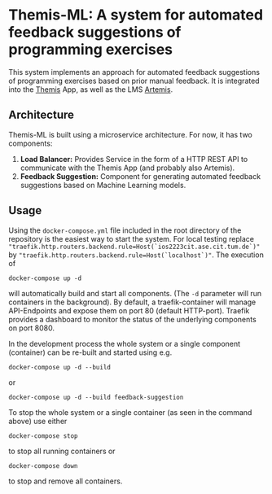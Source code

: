 # Themis-ML: A system for automated feedback suggestions of programming exercises

This system implements an approach for automated feedback suggestions of programming exercises based on prior manual feedback. It is integrated into the [Themis](https://github.com/ls1intum/Themis) App, as well as the LMS [Artemis](https://github.com/ls1intum/Artemis).

## Architecture
Themis-ML is built using a microservice architecture. For now, it has two components:

  1.  **Load Balancer:** Provides Service in the form of a HTTP REST API to communicate with the Themis App (and probably also Artemis).
  2.  **Feedback Suggestion:** Component for generating automated feedback suggestions based on Machine Learning models.

## Usage

Using the `docker-compose.yml` file included in the root directory of the repository is the easiest way to start the system.
For local testing replace ``"traefik.http.routers.backend.rule=Host(`ios2223cit.ase.cit.tum.de`)"`` by ``"traefik.http.routers.backend.rule=Host(`localhost`)"``. 
The execution of
```
docker-compose up -d
```
will automatically build and start all components. (The `-d` parameter will run containers in the background).
By default, a traefik-container will manage API-Endpoints and expose them on port 80 (default HTTP-port).
Traefik provides a dashboard to monitor the status of the underlying components on port 8080.

In the development process the whole system or a single component (container) can be re-built and started using e.g.
```
docker-compose up -d --build
```
or
```
docker-compose up -d --build feedback-suggestion
```

To stop the whole system or a single container (as seen in the command above) use either
```
docker-compose stop
```
to stop all running containers or
```
docker-compose down
```
to stop and remove all containers.
